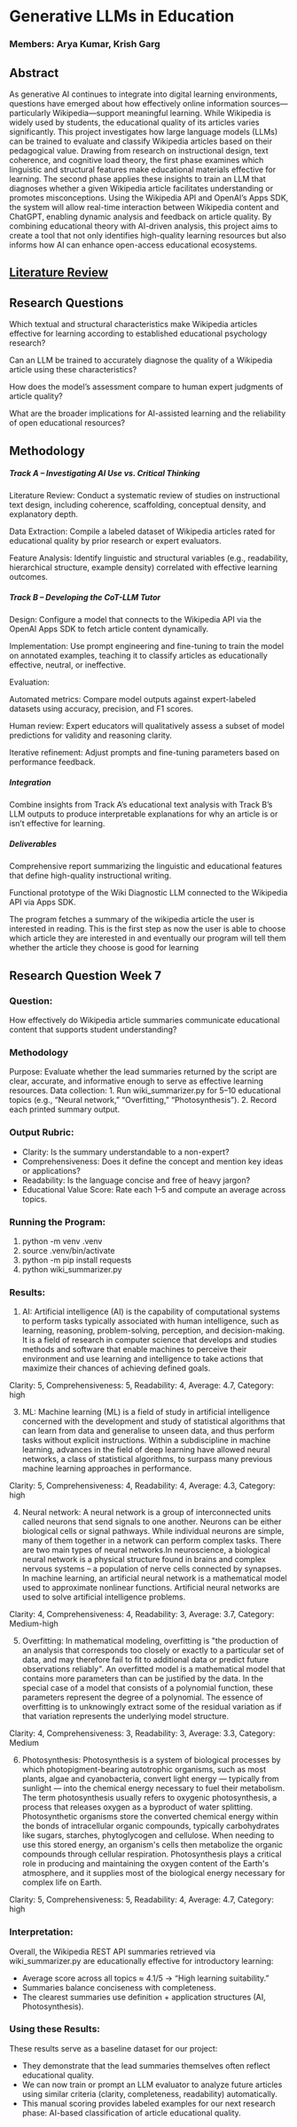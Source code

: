 # Generative LLMs in Education

### Members: Arya Kumar, Krish Garg

## Abstract

As generative AI continues to integrate into digital learning environments, questions have emerged about how effectively online information sources—particularly Wikipedia—support meaningful learning. While Wikipedia is widely used by students, the educational quality of its articles varies significantly. This project investigates how large language models (LLMs) can be trained to evaluate and classify Wikipedia articles based on their pedagogical value. Drawing from research on instructional design, text coherence, and cognitive load theory, the first phase examines which linguistic and structural features make educational materials effective for learning. The second phase applies these insights to train an LLM that diagnoses whether a given Wikipedia article facilitates understanding or promotes misconceptions. Using the Wikipedia API and OpenAI’s Apps SDK, the system will allow real-time interaction between Wikipedia content and ChatGPT, enabling dynamic analysis and feedback on article quality. By combining educational theory with AI-driven analysis, this project aims to create a tool that not only identifies high-quality learning resources but also informs how AI can enhance open-access educational ecosystems.

## [Literature Review](https://github.com/arya-kumar1/Generative-LLMs-in-Education/blob/d2a163c46c2a645ca2f7730caebeec6aa2937281/literature-review.md)



## Research Questions

Which textual and structural characteristics make Wikipedia articles effective for learning according to established educational psychology research?

Can an LLM be trained to accurately diagnose the quality of a Wikipedia article using these characteristics?

How does the model’s assessment compare to human expert judgments of article quality?

What are the broader implications for AI-assisted learning and the reliability of open educational resources?

## Methodology

##### Track A – Investigating AI Use vs. Critical Thinking

Literature Review: Conduct a systematic review of studies on instructional text design, including coherence, scaffolding, conceptual density, and explanatory depth.

Data Extraction: Compile a labeled dataset of Wikipedia articles rated for educational quality by prior research or expert evaluators.

Feature Analysis: Identify linguistic and structural variables (e.g., readability, hierarchical structure, example density) correlated with effective learning outcomes.

##### Track B – Developing the CoT-LLM Tutor

Design: Configure a model that connects to the Wikipedia API via the OpenAI Apps SDK to fetch article content dynamically.

Implementation: Use prompt engineering and fine-tuning to train the model on annotated examples, teaching it to classify articles as educationally effective, neutral, or ineffective.

Evaluation:

Automated metrics: Compare model outputs against expert-labeled datasets using accuracy, precision, and F1 scores.

Human review: Expert educators will qualitatively assess a subset of model predictions for validity and reasoning clarity.

Iterative refinement: Adjust prompts and fine-tuning parameters based on performance feedback.

##### Integration

Combine insights from Track A’s educational text analysis with Track B’s LLM outputs to produce interpretable explanations for why an article is or isn’t effective for learning.

##### Deliverables

Comprehensive report summarizing the linguistic and educational features that define high-quality instructional writing.

Functional prototype of the Wiki Diagnostic LLM connected to the Wikipedia API via Apps SDK.

The program fetches a summary of the wikipedia article the user is interested in reading. This is the first step as now the user is able to choose which article they are interested in and eventually our program will tell them whether the article they choose is good for learning

## Research Question Week 7
### Question:
How effectively do Wikipedia article summaries communicate educational content that supports student understanding?

### Methodology
Purpose: Evaluate whether the lead summaries returned by the script are clear, accurate, and informative enough to serve as effective learning resources.
Data collection:
	1.	Run wiki_summarizer.py for 5–10 educational topics (e.g., “Neural network,” “Overfitting,” “Photosynthesis”).
	2.	Record each printed summary output.

### Output Rubric:
- Clarity: Is the summary understandable to a non-expert?
- Comprehensiveness: Does it define the concept and mention key ideas or applications?
- Readability: Is the language concise and free of heavy jargon?
- Educational Value Score: Rate each 1–5 and compute an average across topics.

### Running the Program:
1. python -m venv .venv
2. source .venv/bin/activate
3. python -m pip install requests
4. python wiki_summarizer.py

### Results:
1. AI: Artificial intelligence (AI) is the capability of computational systems to perform tasks typically associated with human intelligence, such as learning, reasoning, problem-solving, perception, and decision-making. It is a field of research in computer science that develops and studies methods and software that enable machines to perceive their environment and use learning and intelligence to take actions that maximize their chances of achieving defined goals.

Clarity: 5, Comprehensiveness: 5, Readability: 4, Average: 4.7, Category: high

3. ML: Machine learning (ML) is a field of study in artificial intelligence concerned with the development and study of statistical algorithms that can learn from data and generalise to unseen data, and thus perform tasks without explicit instructions. Within a subdiscipline in machine learning, advances in the field of deep learning have allowed neural networks, a class of statistical algorithms, to surpass many previous machine learning approaches in performance.

Clarity: 5, Comprehensiveness: 4, Readability: 4, Average: 4.3, Category: high

4. Neural network: A neural network is a group of interconnected units called neurons that send signals to one another. Neurons can be either biological cells or signal pathways. While individual neurons are simple, many of them together in a network can perform complex tasks. There are two main types of neural networks.In neuroscience, a biological neural network is a physical structure found in brains and complex nervous systems – a population of nerve cells connected by synapses.
In machine learning, an artificial neural network is a mathematical model used to approximate nonlinear functions. Artificial neural networks are used to solve artificial intelligence problems.

Clarity: 4, Comprehensiveness: 4, Readability: 3, Average: 3.7, Category: Medium-high

5. Overfitting: In mathematical modeling, overfitting is "the production of an analysis that corresponds too closely or exactly to a particular set of data, and may therefore fail to fit to additional data or predict future observations reliably". An overfitted model is a mathematical model that contains more parameters than can be justified by the data. In the special case of a model that consists of a polynomial function, these parameters represent the degree of a polynomial. The essence of overfitting is to unknowingly extract some of the residual variation as if that variation represents the underlying model structure.

Clarity: 4, Comprehensiveness: 3, Readability: 3, Average: 3.3, Category: Medium

6. Photosynthesis: Photosynthesis is a system of biological processes by which photopigment-bearing autotrophic organisms, such as most plants, algae and cyanobacteria, convert light energy — typically from sunlight — into the chemical energy necessary to fuel their metabolism. The term photosynthesis usually refers to oxygenic photosynthesis, a process that releases oxygen as a byproduct of water splitting. Photosynthetic organisms store the converted chemical energy within the bonds of intracellular organic compounds, typically carbohydrates like sugars, starches, phytoglycogen and cellulose. When needing to use this stored energy, an organism's cells then metabolize the organic compounds through cellular respiration. Photosynthesis plays a critical role in producing and maintaining the oxygen content of the Earth's atmosphere, and it supplies most of the biological energy necessary for complex life on Earth.

Clarity: 5, Comprehensiveness: 5, Readability: 4, Average: 4.7, Category: high


### Interpretation: 
Overall, the Wikipedia REST API summaries retrieved via wiki_summarizer.py are educationally effective for introductory learning:
- Average score across all topics ≈ 4.1/5 → “High learning suitability.”
- Summaries balance conciseness with completeness.
- The clearest summaries use definition + application structures (AI, Photosynthesis).

### Using these Results:
These results serve as a baseline dataset for our project:
- They demonstrate that the lead summaries themselves often reflect educational quality.
- We can now train or prompt an LLM evaluator to analyze future articles using similar criteria (clarity, completeness, readability) automatically.
- This manual scoring provides labeled examples for our next research phase: AI-based classification of article educational quality.
